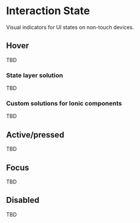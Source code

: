 # Interaction State

Visual indicators for UI states on non-touch devices.

## Hover

TBD

### State layer solution

TBD

### Custom solutions for Ionic components

TBD

## Active/pressed

TBD

## Focus

TBD

## Disabled

TBD
